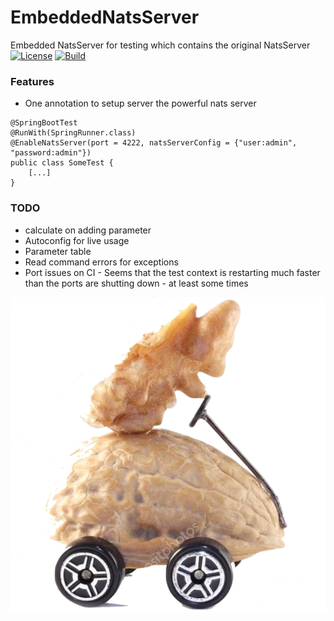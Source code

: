 # EmbeddedNatsServer
Embedded NatsServer for testing which contains the original NatsServer
[![License][License-Image]][License-Url]
[![Build][Build-Status-Image]][Build-Status-Url] 

### Features
* One annotation to setup server the powerful nats server
```
@SpringBootTest
@RunWith(SpringRunner.class)
@EnableNatsServer(port = 4222, natsServerConfig = {"user:admin", "password:admin"})
public class SomeTest {
    [...]
}
```

### TODO
* calculate on adding parameter
* Autoconfig for live usage
* Parameter table
* Read command errors for exceptions
* Port issues on CI - Seems that the test context is restarting much faster than the ports are shutting down - at least some times

![EmbeddedNatsServer](src/test/resources/banner.png "EmbeddedNatsServer")

[License-Url]: https://www.apache.org/licenses/LICENSE-2.0
[License-Image]: https://img.shields.io/badge/License-Apache2-blue.svg
[github-release]: https://github.com/YunaBraska/EmbeddedNatsServer
[Build-Status-Url]: https://travis-ci.org/YunaBraska/EmbeddedNatsServer
[Build-Status-Image]: https://travis-ci.org/YunaBraska/EmbeddedNatsServer.svg?branch=master
